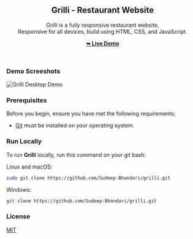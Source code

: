 
<div align="center">
  
  <br />
  <br />

  <h2 align="center">Grilli - Restaurant Website</h2>

  Grilli is a fully responsive restaurant website, <br />Responsive for all devices, build using HTML, CSS, and JavaScript.

  <a href="https://Sudeep-Bhandari.io/grilli/"><strong>➥ Live Demo</strong></a>

</div>

<br />

### Demo Screeshots

![Grilli Desktop Demo](https://github.com/Sudeep-Bhandari/Grilli/blob/main/grilli/readme-images/desktop.png "Github Demo")

### Prerequisites

Before you begin, ensure you have met the following requirements:

* [Git](https://git-scm.com/downloads "Download Git") must be installed on your operating system.

### Run Locally

To run **Grilli** locally, run this command on your git bash:

Linux and macOS:

```bash
sudo git clone https://github.com/Sudeep-Bhandari/grilli.git
```

Windows:

```bash
git clone https://github.com/Sudeep-Bhandari/grilli.git
```

### License

[MIT](https://choosealicense.com/licenses/mit/)
